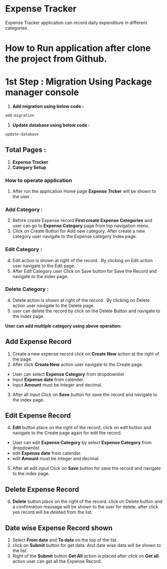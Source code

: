 
# Expense Tracker

Expense Tracker application can record daily expenditure in different categories.

# How to Run application after clone the project from Github.

# 1st Step : Migration Using Package manager console
1. **Add migration using below code :**
```bash
add-migration
```
1. **Update database using below code :**
```bash
update-database
```
## Total Pages : 
1. **Expense Tracker**
3. **Category Setup**


### How to operate application

1. After run the application Home page **Expense Trcker** will be shown to the user .
### Add Category : 
2. Before create Expense record **First create Expense Categories** and user can go to **Expense Category** page from top navigation menu.
3. Click on Create Button for Add new category. After create a new category user navigate to the Expense category Index page.
### Edit Category :
4. Edit action is shown at right of the record . By clicking on Edit action user navigate to the Edit page.
5. After Edit Category user Click on Save button for Save the Record and navigate to the index page.
### Delete Category :
4. Delete action is shown at right of the record . By clicking on Delete action user navigate to the Delete page.
5. user can delete the record by click on the Delete Button and navigate to the index page.

**User can add multiple category using above operation:** 

## Add Expense Record
1. Create a new expense record click on **Create New** action at the right of the page.
2. After click **Create New** action user navigate to the Create page.

* User can select **Expense Category** from dropdownlist
* Input **Expense date** from calender.
* Input **Amount** must be integer and decimal. 

3. After all input Click on **Save** button for save the record and navigate to the index page.

## Edit Expense Record
4. **Edit** button place on the right of the record. click on edit button and navigate to the Create page again for edit the record.
* User can edit **Expense Category** by select **Expense Category** from dropdownlist
* edit **Expense date** from calender.
* edit **Amount** must be integer and decimal. 
5. After all edit input Click on **Save** button for save the record and navigate to the index page.

## Delete Expense Record
6. **Delete** button place on the right of the record. click on Delete button and a confirmation massage will be shown to the user for delete. after click yes record will be deleted from the list.

## Date wise Expense Record shown
1. Select **From date** and **To date** on the top of the list. 
2. click on **Submit** button for get data. And date wise data will be shown to the list.
3. Right of the **Submit** button **Get All** action is placed after click on **Get all** action user can get all the Expense Record.
